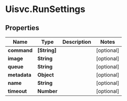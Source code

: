 # Uisvc.RunSettings

## Properties
Name | Type | Description | Notes
------------ | ------------- | ------------- | -------------
**command** | **[String]** |  | [optional] 
**image** | **String** |  | [optional] 
**queue** | **String** |  | [optional] 
**metadata** | **Object** |  | [optional] 
**name** | **String** |  | [optional] 
**timeout** | **Number** |  | [optional] 


